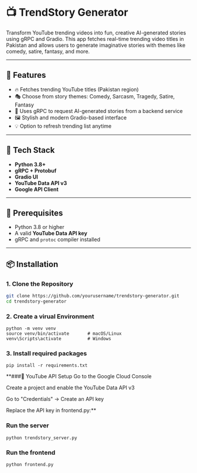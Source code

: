 # 📺 TrendStory Generator

Transform YouTube trending videos into fun, creative AI-generated stories using gRPC and Gradio. This app fetches real-time trending video titles in Pakistan and allows users to generate imaginative stories with themes like comedy, satire, fantasy, and more.

---

## 🚀 Features

- 🔥 Fetches trending YouTube titles (Pakistan region)
- 🎭 Choose from story themes: Comedy, Sarcasm, Tragedy, Satire, Fantasy
- 🤖 Uses gRPC to request AI-generated stories from a backend service
- 🖼️ Stylish and modern Gradio-based interface
- 💡 Option to refresh trending list anytime

---

## 🧰 Tech Stack

- **Python 3.8+**
- **gRPC + Protobuf**
- **Gradio UI**
- **YouTube Data API v3**
- **Google API Client**


---

## 🔧 Prerequisites

- Python 3.8 or higher
- A valid **YouTube Data API key**
- gRPC and `protoc` compiler installed

---

## 📦 Installation

### 1. Clone the Repository

```bash
git clone https://github.com/yourusername/trendstory-generator.git
cd trendstory-generator
```

### 2. Create a virual Environment
```
python -m venv venv
source venv/bin/activate       # macOS/Linux
venv\Scripts\activate          # Windows
```

### 3. Install required packages
```
pip install -r requirements.txt
```

**###🔑 YouTube API Setup
Go to the Google Cloud Console

Create a project and enable the YouTube Data API v3

Go to "Credentials" → Create an API key

Replace the API key in frontend.py:**

### Run the server
```
python trendstory_server.py
```
### Run the frontend
```
python frontend.py
```
